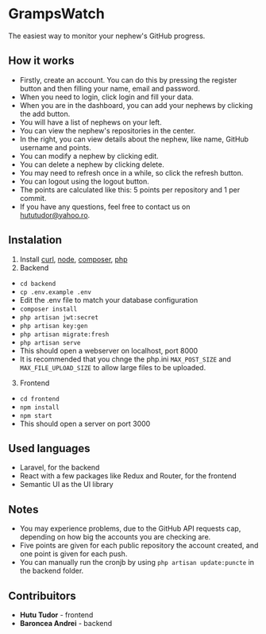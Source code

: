 # GrampsWatch

The easiest way to monitor your nephew's GitHub progress.

## How it works

 - Firstly, create an account. You can do this by pressing the register button and then filling your name, email and password.
 - When you need to login, click login and fill your data.
 - When you are in the dashboard, you can add your nephews by clicking the add button.
 - You will have a list of nephews on your left.
 - You can view the nephew's repositories in the center.
 - In the right, you can view details about the nephew, like name, GitHub username and points.
 - You can modify a nephew by clicking edit.
 - You can delete a nephew by clicking delete.
 - You may need to refresh once in a while, so click the refresh button.
 - You can logout using the logout button.
 - The points are calculated like this: 5 points per repository and 1 per commit.
 - If you have any questions, feel free to contact us on hututudor@yahoo.ro.

## Instalation

1. Install [curl](https://curl.haxx.se), [node](https://nodejs.org/en/), [composer](https://getcomposer.org/), [php](http://php.net)
2. Backend

- `cd backend`
- `cp .env.example .env`
- Edit the .env file to match your database configuration
- `composer install`
- `php artisan jwt:secret`
- `php artisan key:gen`
- `php artisan migrate:fresh`
- `php artisan serve`
- This should open a webserver on localhost, port 8000
- It is recommended that you chnge the php.ini `MAX_POST_SIZE` and `MAX_FILE_UPLOAD_SIZE` to allow large files to be uploaded.

3. Frontend

- `cd frontend`
- `npm install`
- `npm start`
- This should open a server on port 3000

## Used languages

- Laravel, for the backend
- React with a few packages like Redux and Router, for the frontend
- Semantic UI as the UI library

## Notes

- You may experience problems, due to the GitHub API requests cap, depending on how big the accounts you are checking are.
- Five points are given for each public repository the account created, and one point is given for each push.
- You can manually run the cronjb by using `php artisan update:puncte` in the backend folder.

## Contribuitors

- **Hutu Tudor** - frontend
- **Baroncea Andrei** - backend
